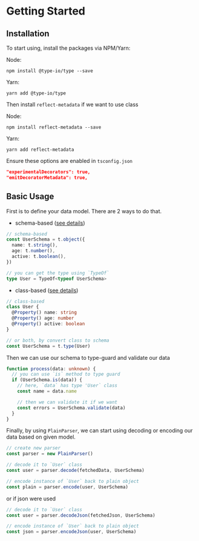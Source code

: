 # Getting Started

## Installation

To start using, install the packages via NPM/Yarn:

Node:

```
npm install @type-io/type --save
```

Yarn:

```
yarn add @type-io/type
```

Then install `reflect-metadata` if we want to use class

Node:

```
npm install reflect-metadata --save
```

Yarn:

```
yarn add reflect-metadata
```

Ensure these options are enabled in `tsconfig.json`

```json
"experimentalDecorators": true,
"emitDecoratorMetadata": true,
```

## Basic Usage

First is to define your data model. There are 2 ways to do that.

- schema-based ([see details](03-schema.md))

```ts
// schema-based
const UserSchema = t.object({
  name: t.string(),
  age: t.number(),
  active: t.boolean(),
})

// you can get the type using `TypeOf`
type User = TypeOf<typeof UserSchema>
```

- class-based ([see details](04-class.md))

```ts
// class-based
class User {
  @Property() name: string
  @Property() age: number
  @Property() active: boolean
}

// or both, by convert class to schema
const UserSchema = t.type(User)
```

Then we can use our schema to type-guard and validate our data

```ts
function process(data: unknown) {
  // you can use `is` method to type guard
  if (UserSchema.is(data)) {
    // here, `data` has type 'User` class
    const name = data.name

    // then we can validate it if we want
    const errors = UserSchema.validate(data)
  }
}
```

Finally, by using `PlainParser`, we can start using decoding or encoding our data based on given model.

```ts
// create new parser
const parser = new PlainParser()

// decode it to `User` class
const user = parser.decode(fetchedData, UserSchema)

// encode instance of `User` back to plain object
const plain = parser.encode(user, UserSchema)
```

or if json were used

```ts
// decode it to `User` class
const user = parser.decodeJson(fetchedJson, UserSchema)

// encode instance of `User` back to plain object
const json = parser.encodeJson(user, UserSchema)
```

